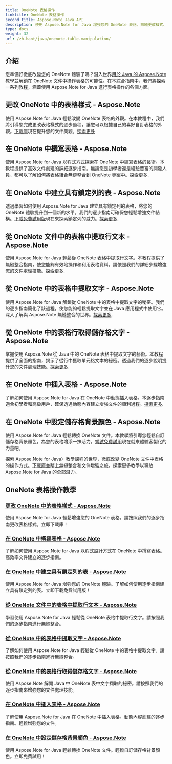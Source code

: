 ```yaml
---
title: OneNote 表格操作
linktitle: OneNote 表格操作
second_title: Aspose.Note Java API
description: 使用 Aspose.Note for Java 增強您的 OneNote 表格。無縫更改樣式、撰寫表格、擷取文字。下載該庫以順利建立文件。
type: docs
weight: 32
url: /zh-hant/java/onenote-table-manipulation/
---
```



## 介紹

您準備好徹底改變您的 OneNote 體驗了嗎？潛入世界[用於 Java 的 Aspose.Note](https://www.aspose.com/products/note/java)教學並解鎖在 OneNote 文件中操作表格的可能性。在本綜合指南中，我們將探索一系列教程，涵蓋使用 Aspose.Note for Java 進行表格操作的各個方面。

## 更改 OneNote 中的表格樣式 - Aspose.Note
使用 Aspose.Note for Java 輕鬆改變 OneNote 表格的外觀。在本教程中，我們將引導您完成更改表格樣式的逐步過程，讓您可以根據自己的喜好自訂表格的外觀。[下載庫](https://releases.aspose.com/downloads/note/java)現在提升您的文件美觀。[探索更多](./change-table-style/)

## 在 OneNote 中撰寫表格 - Aspose.Note
使用 Aspose.Note for Java 以程式方式探索在 OneNote 中編寫表格的藝術。本教程提供了高效文件創建的詳細逐步指南。無論您是初學者還是經驗豐富的開發人員，都可以了解如何將表格組合無縫整合到 OneNote 專案中。[探索更多](./compose-table/).

## 在 OneNote 中建立具有鎖定列的表 - Aspose.Note
透過學習如何使用 Aspose.Note for Java 建立具有鎖定列的表格，將您的 OneNote 體驗提升到一個新的水平。我們的逐步指南可確保您輕鬆增強文件結構。[下載免費試用版](https://www.aspose.com/downloads/note/java)現在來探索鎖定列的威力。[探索更多](./create-table-with-locked-columns/).

## 從 OneNote 文件中的表格中提取行文本 - Aspose.Note
使用 Aspose.Note for Java 輕鬆從 OneNote 表格中提取行文字。本教程提供了無縫整合指南，使您能夠有效地操作和利用表格資料。請依照我們的詳細步驟增強您的文件處理技能。[探索更多](./extract-row-text-from-table/).

## 從 OneNote 中的表格中提取文字 - Aspose.Note
使用 Aspose.Note for Java 解鎖從 OneNote 中的表格中提取文字的秘密。我們的逐步指南簡化了該過程，使您能夠輕鬆提取文字並在 Java 應用程式中使用它。深入了解與 Aspose.Note 無縫整合的世界。[探索更多](./extract-text-from-table/).

## 從 OneNote 中的表格行取得儲存格文字 - Aspose.Note
掌握使用 Aspose.Note 從 Java 中的 OneNote 表格中提取文字的藝術。本教程提供了全面的指南，揭示了從行中獲取單元格文本的秘密。透過我們的逐步說明提升您的文件處理技能。[探索更多](./get-cell-text-from-row/).

## 在 OneNote 中插入表格 - Aspose.Note
了解如何使用 Aspose.Note for Java 在 OneNote 中動態插入表格。本逐步指南適合初學者和高級用戶，確保透過動態內容建立增強文件的順利過程。[探索更多](./insert-table/).

## 在 OneNote 中設定儲存格背景顏色 - Aspose.Note
使用 Aspose.Note for Java 輕鬆轉換 OneNote 文件。本教學將引導您輕鬆自訂儲存格背景顏色，為您的表格增添一抹活力。[嘗試免費試用](https://www.aspose.com/downloads/note/java)現在就來體驗客製化的力量吧。

探索 Aspose.Note for Java）教學課程的世界，徹底改變 OneNote 文件中表格的操作方式。[下載庫](https://releases.aspose.com/downloads/note/java)並踏上無縫整合和文件增強之旅。探索更多教學以釋放 Aspose.Note for Java 的全部潛力。
## OneNote 表格操作教學
### [更改 OneNote 中的表格樣式 - Aspose.Note](./change-table-style/)
使用 Aspose.Note for Java 輕鬆增強您的 OneNote 表格。請按照我們的逐步指南更改表格樣式。立即下載庫！
### [在 OneNote 中撰寫表格 - Aspose.Note](./compose-table/)
了解如何使用 Aspose.Note for Java 以程式設計方式在 OneNote 中撰寫表格。高效率文件建立的逐步指南。
### [在 OneNote 中建立具有鎖定列的表 - Aspose.Note](./create-table-with-locked-columns/)
使用 Aspose.Note for Java 增強您的 OneNote 體驗。了解如何使用逐步指南建立具有鎖定列的表。立即下載免費試用版！
### [從 OneNote 文件中的表格中提取行文本 - Aspose.Note](./extract-row-text-from-table/)
學習使用 Aspose.Note for Java 輕鬆從 OneNote 表格中提取行文字。請按照我們的逐步指南進行無縫整合。
### [從 OneNote 中的表格中提取文字 - Aspose.Note](./extract-text-from-table/)
了解如何使用 Aspose.Note for Java 輕鬆從 OneNote 中的表格中提取文字。請按照我們的逐步指南進行無縫整合。
### [從 OneNote 中的表格行取得儲存格文字 - Aspose.Note](./get-cell-text-from-row/)
使用 Aspose.Note 解開 Java 中 OneNote 表中文字擷取的秘密。請按照我們的逐步指南來增強您的文件處理技能。
### [在 OneNote 中插入表格 - Aspose.Note](./insert-table/)
了解使用 Aspose.Note for Java 在 OneNote 中插入表格。動態內容創建的逐步指南。輕鬆增強您的文件。
### [在 OneNote 中設定儲存格背景顏色 - Aspose.Note](./setting-cell-background-color/)
使用 Aspose.Note for Java 輕鬆轉換 OneNote 文件。輕鬆自訂儲存格背景顏色。立即免費試用！